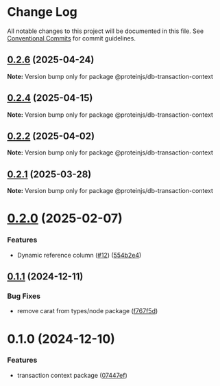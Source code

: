# Change Log

All notable changes to this project will be documented in this file.
See [Conventional Commits](https://conventionalcommits.org) for commit guidelines.

## [0.2.6](https://github.com/proteinjs/db/compare/@proteinjs/db-transaction-context@0.2.5...@proteinjs/db-transaction-context@0.2.6) (2025-04-24)

**Note:** Version bump only for package @proteinjs/db-transaction-context





## [0.2.4](https://github.com/proteinjs/db/compare/@proteinjs/db-transaction-context@0.2.3...@proteinjs/db-transaction-context@0.2.4) (2025-04-15)

**Note:** Version bump only for package @proteinjs/db-transaction-context





## [0.2.2](https://github.com/proteinjs/db/compare/@proteinjs/db-transaction-context@0.2.1...@proteinjs/db-transaction-context@0.2.2) (2025-04-02)

**Note:** Version bump only for package @proteinjs/db-transaction-context





## [0.2.1](https://github.com/proteinjs/db/compare/@proteinjs/db-transaction-context@0.2.0...@proteinjs/db-transaction-context@0.2.1) (2025-03-28)

**Note:** Version bump only for package @proteinjs/db-transaction-context





# [0.2.0](https://github.com/proteinjs/db/compare/@proteinjs/db-transaction-context@0.1.1...@proteinjs/db-transaction-context@0.2.0) (2025-02-07)


### Features

* Dynamic reference column ([#12](https://github.com/proteinjs/db/issues/12)) ([554b2e4](https://github.com/proteinjs/db/commit/554b2e4159f1d692d2ae976461c60f88639ecf22))





## [0.1.1](https://github.com/proteinjs/db/compare/@proteinjs/db-transaction-context@0.1.0...@proteinjs/db-transaction-context@0.1.1) (2024-12-11)


### Bug Fixes

* remove carat from types/node package ([f767f5d](https://github.com/proteinjs/db/commit/f767f5d9de129c7db02f83f8075d5490af954111))





# 0.1.0 (2024-12-10)


### Features

* transaction context package ([07447ef](https://github.com/proteinjs/db/commit/07447ef706524bb2068c28505dc6ce06ad14c90d))
